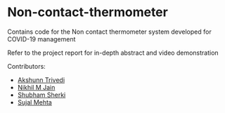 # Non-contact-thermometer
Contains code for the Non contact thermometer system developed for COVID-19 management

Refer to the project report for in-depth abstract and video demonstration


Contributors:

- [Akshunn Trivedi](https://github.com/triakshunn)
- [Nikhil M Jain](https://github.com/adamwolfnik)
- [Shubham Sherki](https://github.com/im-Mr-Black)
- [Sujal Mehta](https://github.com/SujalMehta8)
